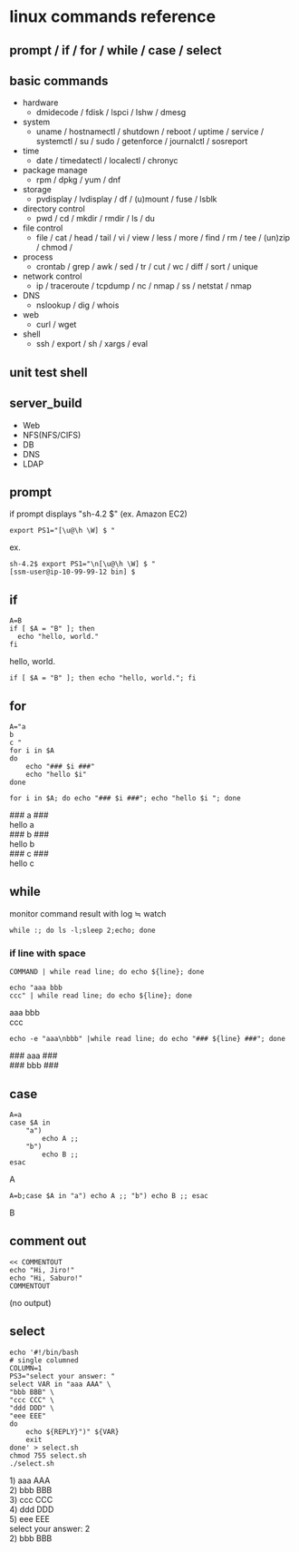 # linux commands reference  
## prompt / if / for / while / case / select
## basic commands
- hardware
  - dmidecode / fdisk / lspci / lshw / dmesg
- system
  - uname / hostnamectl / shutdown / reboot / uptime / service / systemctl / su / sudo / getenforce / journalctl / sosreport
- time
  - date / timedatectl / localectl / chronyc
- package manage
  - rpm / dpkg / yum / dnf
- storage
  - pvdisplay / lvdisplay / df / (u)mount / fuse / lsblk
- directory control
  - pwd / cd / mkdir / rmdir / ls / du
- file control
  - file / cat / head / tail / vi / view / less / more / find / rm / tee / (un)zip / chmod / 
- process
  - crontab / grep / awk / sed / tr / cut / wc / diff / sort / unique
- network control
  - ip / traceroute / tcpdump / nc / nmap / ss / netstat / nmap
- DNS
  - nslookup / dig / whois
- web
  - curl / wget
- shell
  - ssh / export / sh / xargs / eval
## unit test shell
## server_build
- Web
- NFS(NFS/CIFS)
- DB
- DNS
- LDAP

## prompt
if prompt displays "sh-4.2 $" (ex. Amazon EC2)  
```
export PS1="[\u@\h \W] $ "
```
ex. 
```
sh-4.2$ export PS1="\n[\u@\h \W] $ "
[ssm-user@ip-10-99-99-12 bin] $
```

## if
```
A=B
if [ $A = "B" ]; then
  echo "hello, world."
fi
```
hello, world.
```
if [ $A = "B" ]; then echo "hello, world."; fi
```
## for
```
A="a 
b 
c "
for i in $A
do 
    echo "### $i ###"
    echo "hello $i"
done
```
```
for i in $A; do echo "### $i ###"; echo "hello $i "; done
```
\### a ###  
hello a  
\### b ###   
hello b  
\### c ###  
hello c  

## while
monitor command result with log ≒ watch
```
while :; do ls -l;sleep 2;echo; done
```
### if line with space
```
COMMAND | while read line; do echo ${line}; done
```
```
echo "aaa bbb  
ccc" | while read line; do echo ${line}; done
```
aaa bbb  
ccc

```
echo -e "aaa\nbbb" |while read line; do echo "### ${line} ###"; done
```
\### aaa ###  
\### bbb ###
## case
```
A=a
case $A in
    "a")
        echo A ;;
    "b")
        echo B ;;
esac
```
A  
```
A=b;case $A in "a") echo A ;; "b") echo B ;; esac
```
B  
## comment out
```
<< COMMENTOUT
echo "Hi, Jiro!"
echo "Hi, Saburo!"
COMMENTOUT
```
(no output)

## select
```
echo '#!/bin/bash
# single columned
COLUMN=1
PS3="select your answer: "
select VAR in "aaa AAA" \
"bbb BBB" \
"ccc CCC" \
"ddd DDD" \
"eee EEE"
do
    echo ${REPLY}")" ${VAR}
    exit
done' > select.sh
chmod 755 select.sh
./select.sh
```
1\) aaa AAA  
2\) bbb BBB  
3\) ccc CCC  
4\) ddd DDD  
5\) eee EEE  
select your answer: 2  
2\) bbb BBB  

